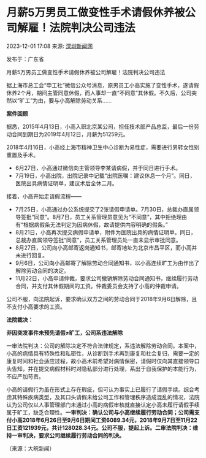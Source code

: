 # 月薪5万男员工做变性手术请假休养被公司解雇！法院判决公司违法

2023-12-01 17:08 来源: [深圳新闻网](http://www.toutiao.com/item/7307543865622692361)

发布于：广东省

月薪5万男员工做变性手术请假休养被公司解雇！法院判决公司违法

据上海市总工会“申工社”微信公众号消息，原男员工小高实施了变性手术，遂请假休养2个月，期间主管同意休假，而人事却一直“不同意”其休假。不久后，公司突然以“旷工”为由，要与小高解除劳动关系……

**案件回顾**

据悉，2015年4月13日，小高入职北京某公司，担任技术部产品总监，最后一份劳动合同到期日为2019年4月12日，月薪为51259元。

2018年4月16日，小高经上海市精神卫生中心诊断为易性症，需要进行男转女性别重置及手术。

- 6月27日，小高通过微信向主管领导李某请病假，并于同日进行手术。
- 7月19日，小高出院，出院记录中记载“出院医嘱：建议休息一个月”。同日，医院出具病情证明单，建议术后全休二月。

接着，小高开始走请假流程——

- 7月25日，小高通过办公系统提交了2张请假申请单。7月30日，总裁办直属领导签批“同意”。8月7日，员工关系管理员意见为“不同意”，其中拒绝理由有“根据病假条无法判定为因病休假，故请提供内容明确的假条。”
- 8月21日，小高再次提交病假申请单，附件为医院出具的病情证明单。同日，总裁办直属领导签批“同意”，员工关系管理员处一直未显示审批同意。
- 8月27日，公司向小高邮寄返岗通知书，邮寄地址为北京市昌平区，而小高并未进行回复。
- 9月6日，公司向小高邮寄了解除劳动合同通知书，以小高连续旷工为由作出了解除劳动合同的决定。
- 11月22日，小高申请仲裁，要求公司撤销解除劳动合同通知书，继续履行劳动合同，并支付其休假期间的工资。仲裁委员会支持了小高的仲裁申请。

公司不服，向法院起诉，要求确认双方之间的劳动合同于2018年9月6日解除，且不支付小高要求的工资。

**法院裁决：**

**非因突发事件未预先请假≠旷工，公司系违法解除**

一审法院判决：公司的解除决定不符合法律规定，系违法解除劳动合同。本案中，小高的病情具有特殊性和私密性，从诊断到手术再到康复和社会复归，需要一定的康复时间和社会适应过程，故小高术前希望对病情保密，请假时仅向其直接领导口头告知，并在提交病假材料时对隐私部分进行处理，系出于自我保护的本能行为，不应严加苛责。

小高的请假行为虽在形式上存在瑕疵，但可认为事实上已履行了请假手续。综合考虑其特殊疾病类型，及其口头请假未给公司工作和管理秩序造成混乱的情况，法院认为公司仅以人事管理部门未通过小高的病假审核就直接认定小高未履行请假手续属于旷工，缺乏合理性。**一审判决：确认公司与小高继续履行劳动合同；公司需支付小高2018年6月26日至9月6日期间工资6089.34元，2018年9月7日至11月22日工资121939元，共计128028.34元。公司不服，提起上诉。二审法院判决：维持一审判决，要求公司继续履行劳动合同的判决。**

（来源：大皖新闻）
<!-- tcd_original_link https://www.sohu.com/a/740623415_121384220 -->
